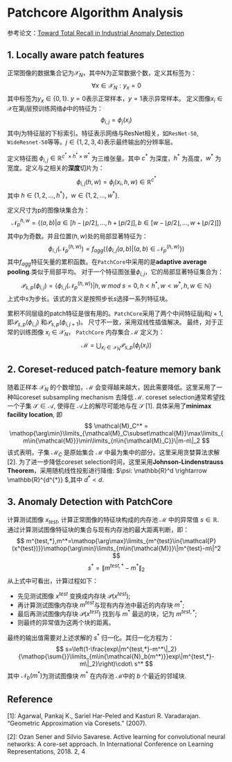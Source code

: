 # Patchcore Algorithm Analysis

参考论文：[Toward Total Recall in Industrial Anomaly Detection](https://arxiv.org/abs/2106.08265)


## 1. Locally aware patch features
正常图像的数据集合记为$\mathcal{X}_N$，其中N为正常数据个数，定义其标签为：
$$
\forall{x}\in{\mathcal{X}_N}: y_{x}=0
$$
其中标签为$y_x\in{\{0,1\}}$. $y=0$表示正常样本，$y=1$表示异常样本。 定义图像$x_i\in{\mathcal{X}}$在第$j$层预训练网络$\phi$中的特征为：
$$
\phi_{i,j}=\phi_{j}(x_i)
$$
其中$j$为特征层的下标索引。特征表示网络与ResNet相关，如`ResNet-50`, `WideResnet-50`等等。$j\in{\{1,2,3,4\}}$表示最终输出的分辨率层。

定义特征图 $\phi_{i,j}\in{\mathbb{R}}^{c^*\times h^*\times w^*}$ 为三维张量。其中 $c^*$ 为深度，$h^*$ 为高度，$w^*$ 为宽度。定义与之相关的**深度**切片为：
$$
\phi_{i,j}(h,w) = \phi_j(x_i,h,w) \in{\mathbb{R}}^{c^*}
$$
其中 $h\in{\{1,2,...,h^*\}}$，$w\in{\{1,2,...,w^*\}}$. 

定义尺寸为p的图像块集合为：
$$
\mathcal{N}_p^{h,w} = \{(a,b)|a\in{[h-\lfloor p/2\rfloor,...,h+\lfloor p/2\rfloor]},b\in{[w-\lfloor p/2\rfloor,...,w+\lfloor p/2\rfloor]}\}
$$
其中p为奇数。并且位置$(h,w)$处的局部显著特征为：
$$
\phi_{i,j}(\mathcal{N}_p^{(h,w)}) = f_{agg}(\{\phi_{i,j}(a,b)|(a,b)\in{\mathcal{N}_p^{(h,w)}}\})
$$
其中$f_{agg}$特征矢量的累积函数。在`PatchCore`中采用的是**adaptive average pooling**.类似于局部平均。
对于一个特征图张量$\phi_{i,j}$，它的局部显著特征集合为：
$$
\mathcal{P}_{s,p}(\phi_{i,j}) = \{ \phi_{i,j}(\mathcal{N}_p^{(h,w)}) | h,w \ mod \ s = 0, 
h<h^*,w<w^*,h,w\in{\mathbb{N}}\}
$$
上式中$s$为步长。该式的含义是按照步长$s$选择一系列特征块。

累积不同层级的patch特征是很有用的。`PatchCore`采用了两个中间特征层$j$和$j+1$, 即$\mathcal{P}_{s,p}(\phi_{i,j})$ 和$\mathcal{P}_{s,p}(\phi_{i,j+1})$。 尺寸不一致，采用双线性插值解决。
最终，对于正常的训练图像 $x_i\in{\mathcal{X}_N}$， `PatchCore` 内存集合 $\mathcal{M}$ 定义为：
$$
\mathcal{M} = \bigcup_{x_i\in{\mathcal{X}_N}}
\mathcal{P}_{s,p}(\phi_j(x_i))
$$

## 2. Coreset-reduced patch-feature memory bank
随着正样本 $\mathcal{X}_N$ 的个数增加，$\mathcal{M}$ 会变得越来越大，因此需要降低。这里采用了一种叫coreset subsampling mechanism 去降低 $\mathcal{M}$.  coreset selection通常希望找一个子集 $\mathcal{S}\in{\mathcal{A}}$, 使得在 $\mathcal{A}$上的解尽可能地与在 $\mathcal{S}$ [1]. 具体采用了**minimax facility location**, 即
$$
\mathcal{M}_C^* = \mathop{\arg\min}\limits_{\mathcal{M}_C\subset\mathcal{M}}\max\limits_{m\in{\mathcal{M}}}\min\limits_{n\in{\mathcal{M}_C}}\|m-n\|_2
$$
该式表明，子集 $\mathcal{M}_C$ 是原始集合 $\mathcal{M}$ 中最为集中的部分。这里采用贪婪算法求解[2]. 为了进一步降低coreset selection时间，这里采用**Johnson-Lindenstrauss Theorem**，采用随机线性投影进行降维: $\psi: \mathbb{R}^d \rightarrow \mathbb{R}^{d^{*}} $,其中 $d^*<d$. 

## 3. Anomaly Detection with PatchCore
计算测试图像 $x_{test}$, 计算正常图像的特征块构成的内存池 $\mathcal{M}$ 中的异常值 $s\in{\mathbb{R}}$. 通过计算测试图像特征块的集合与现有内存池的最大距离判断，即：
$$
m^{test,*},m^*=\mathop{\arg\max}\limits_{m^{test}\in{\mathcal{P}(x^{test})}}\mathop{\arg\min}\limits_{m\in{\mathcal{M}}}\|m^{test}-m\|^2
$$
$$
s^*=\|m^{test,*}-m^*\|_2
$$
从上式中可看出，计算过程如下：
- 先见测试图像 $x^{test}$ 变换成内存块 $\mathcal{P}(x^{test})$;
- 再计算测试图像内存块 $m^{test}$与现有内存池中最近的内存块 $m^*$;
- 最后再测试图像内存块 $\mathcal{P}(x^{test})$ 找到与 $m^*$ 最远的块，记为 $m^{test,*}$;
- 则最终的异常值为这两个块的距离。

最终的输出值需要对上述求解的 $s^*$ 归一化。其归一化方程为：
$$
s=\left(1-\frac{exp\|m^{test,*}-m^*\|_2}{\mathop{\sum{}}\limits_{m\in{\mathcal{N}_b(m^*)}}exp\|m^{test,*}-m\|_2}\right)\cdot\ s^*
$$
其中 $\mathcal{N}_b(m^*)$为测试图像块 $m^*$ 在内存池 $\mathcal{M}$中的 $b$ 个最近的邻域块.






## Reference
[1]: Agarwal, Pankaj K., Sariel Har-Peled and Kasturi R. Varadarajan. “Geometric Approximation via Coresets.” (2007).

[2]: Ozan Sener and Silvio Savarese. Active learning for convolutional neural networks: A core-set approach. In International Conference on Learning Representations, 2018. 2, 4